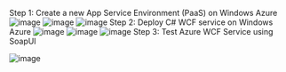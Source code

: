 Step 1: Create a new App Service Environment (PaaS) on Windows Azure
![image](https://github.com/IvryaB/lab_reports/assets/97545088/529cea9a-7964-4f0f-94d1-56d11c203789)
![image](https://github.com/IvryaB/lab_reports/assets/97545088/f378c8dd-3f5a-43a3-8b26-20d0927fe9bb)
![image](https://github.com/IvryaB/lab_reports/assets/97545088/98da460b-8a1b-4319-88fc-b4638782d47e)
Step 2: Deploy C# WCF service on Windows Azure
![image](https://github.com/IvryaB/lab_reports/assets/97545088/580e6fa1-25e1-437f-8bc6-16e3430cca5a)
![image](https://github.com/IvryaB/lab_reports/assets/97545088/67390d61-a8ee-4c9d-87b8-41af4fce38f5)
![image](https://github.com/IvryaB/lab_reports/assets/97545088/87d09221-3227-4818-8640-b139c51382c1)
Step 3: Test Azure WCF Service using SoapUI

![image](https://github.com/IvryaB/lab_reports/assets/97545088/3566bdb4-6548-432b-8bab-c3d9285fd959)
